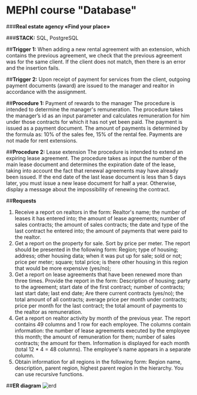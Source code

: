 # **MEPhI course "Database"**

###**Real estate agency «Find your place»**

###**STACK:**
SQL, PostgreSQL

##**Trigger 1:**
When adding a new rental agreement with an extension, which contains the previous agreement, we check that the previous agreement was for the same client. If the client does not match, then there is an error and the insertion fails.

##**Trigger 2:**
Upon receipt of payment for services from the client, outgoing payment documents (award) are issued to the manager and realtor in accordance with the assignment.

##**Procedure 1:** Payment of rewards to the manager
The procedure is intended to determine the manager's remuneration. The procedure takes the manager’s id as an input parameter and calculates remuneration for him under those contracts for which it has not yet been paid. The payment is issued as a payment document. The amount of payments is determined by the formula as: 10% of the sales fee, 15% of the rental fee. Payments are not made for rent extensions.

##**Procedure 2:** Lease extension
The procedure is intended to extend an expiring lease agreement. The procedure takes as input the number of the main lease document and determines the expiration date of the lease, taking into account the fact that renewal agreements may have already been issued. If the end date of the last lease document is less than 5 days later, you must issue a new lease document for half a year. Otherwise, display a message about the impossibility of renewing the contract.

##**Requests**
1. Receive a report on realtors in the form:
Realtor's name; the number of leases it has entered into; the amount of lease agreements; number of sales contracts; the amount of sales contracts; the date and type of the last contract he entered into; the amount of payments that were paid to the realtor.
2. Get a report on the property for sale. Sort by price per meter. The report should be presented in the following form:
Region; type of housing; address; other housing data; when it was put up for sale; sold or not; price per meter; square; total price; is there other housing in this region that would be more expensive (yes/no);
3. Get a report on lease agreements that have been renewed more than three times. Provide the report in the form:
Description of housing; party to the agreement; start date of the first contract; number of contracts; last start date; last end date; Are there current contracts (yes/no); the total amount of all contracts; average price per month under contracts; price per month for the last contract; the total amount of payments to the realtor as remuneration.
4. Get a report on realtor activity by month of the previous year. The report contains 49 columns and 1 row for each employee.
The columns contain information: the number of lease agreements executed by the employee this month; the amount of remuneration for them; number of sales contracts; the amount for them. Information is displayed for each month (total 12 * 4 = 48 columns). The employee's name appears in a separate column.
5. Obtain information for all regions in the following form:
Region name, description, parent region, highest parent region in the hierarchy. You can use recursive functions.

##**ER diagram**
![erd](https://github.com/juliakalina/Data-Base/assets/70514331/eaaa4411-d7e7-4f1f-ae03-39868f672738)

